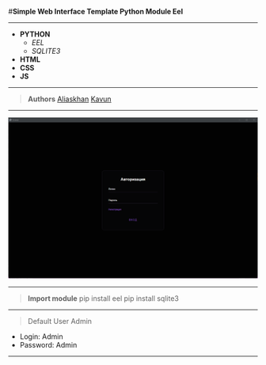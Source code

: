 #__Simple Web Interface Template Python Module Eel__
___
* __PYTHON__
    * _EEL_
    * _SQLITE3_
* __HTML__
* __CSS__
* __JS__
___
>__Authors__
[Aliaskhan](https://t.me/Aliaskhan)
[Kavun](https://t.me/kavun1337yes)
___

![](img/screen.png)
___
>__Import module__
>pip install eel
>pip install sqlite3
___
>Default User Admin 
* Login: Admin
* Password: Admin
___
